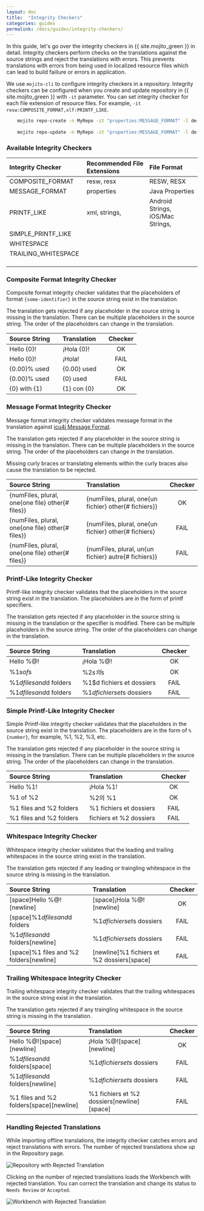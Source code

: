 ```yaml
---
layout: doc
title:  "Integrity Checkers"
categories: guides
permalink: /docs/guides/integrity-checkers/
---
```


In this guide, let's go over the integrity checkers in {{ site.mojito_green }} in detail.  Integrity checkers perform checks on the translations against the source strings and reject the translations with errors.  This prevents translations with errors from being used in localized resource files which can lead to build faiilure or errors in application.


We use `mojito-cli` to configure integrity checkers in a repository.  Integrity checkers can be configured when you create and update repository in {{ site.mojito_green }} with `-it` parameter.  You can set integrity checker for each file extension of resource files.  For example, `-it resw:COMPOSITE_FORMAT,xlf:PRINTF_LIKE`.

```bash
    mojito repo-create -n MyRepo -it "properties:MESSAGE_FORMAT" -l de-DE es-ES
    
    mojito repo-update -n MyRepo -it "properties:MESSAGE_FORMAT" -l de-DE es-ES
```

### Available Integrity Checkers

| Integrity Checker                      | Recommended File Extensions&nbsp;&nbsp;&nbsp; | File Format                          |
|:---------------------------------------|:----------------------------------------------|:-------------------------------------|
| COMPOSITE_FORMAT                       | resw, resx                                    | RESW, RESX                           |
| MESSAGE_FORMAT                         | properties                                    | Java Properties                      |
| PRINTF_LIKE                            | xml, strings,                                 | Android Strings, iOS/Mac Strings,    |
| SIMPLE_PRINTF_LIKE                     |                                               |                                      |
| WHITESPACE                             |                                               |                                      |
| TRAILING_WHITESPACE &nbsp;&nbsp;&nbsp; |                                               |                                      |


### Composite Format Integrity Checker

Composite format integrity checker validates that the placeholders of format `{some-identifier}` in the source string exist in the translation.

The translation gets rejected if any placeholder in the source string is missing in the translation.  There can be multiple placeholders in the source string.  The order of the placeholders can change in the translation. 

| Source String &nbsp;&nbsp;&nbsp; | Translation &nbsp;&nbsp;&nbsp; | Checker |
|:---------------------------------|:-------------------------------|:-------:|
| Hello {0}!                       | ¡Hola {0}!                     | OK      |
| Hello {0}!                       | ¡Hola!                         | FAIL    |
| {0.00}% used                     | {0.00} used                    | OK      |
| {0.00}% used                     | {0} used                       | FAIL    |
| {0} with {1}                     | {1} con {0}                    | OK      |



### Message Format Integrity Checker

Message format integrity checker validates message format in the translation against [icu4j Message Format](http://icu-project.org/apiref/icu4j/com/ibm/icu/text/MessageFormat.html).

The translation gets rejected if any placeholder in the source string is missing in the translation.  There can be multiple placeholders in the source string.  The order of the placeholders can change in the translation.

Missing curly braces or translating elements within the curly braces also cause the translation to be rejected.

| Source String                                                 | Translation                                           | Checker |
|:--------------------------------------------------------------|:------------------------------------------------------|:-------:|
| {numFiles, plural, one{one file} other{# files}} &nbsp;&nbsp; | {numFiles, plural, one{un fichier} other{# fichiers}} | OK      |
| {numFiles, plural, one{one file} other{# files}} &nbsp;&nbsp; | {numFiles, plural, one{un fichier} other{# fichiers}  | FAIL    |
| {numFiles, plural, one{one file} other{# files}} &nbsp;&nbsp; | {numFiles, plural, un{un fichier} autre{# fichiers}}  | FAIL    |




### Printf-Like Integrity Checker

Printf-like integrity checker validates that the placeholders in the source string exist in the translation.  The placeholders are in the form of printf specifiers.

The translation gets rejected if any placeholder in the source string is missing in the translation or the specifier is modified.  There can be multiple placeholders in the source string.  The order of the placeholders can change in the translation.

| Source String                            | Translation                     | Checker |
|:-----------------------------------------|:--------------------------------|:-------:|
| Hello %@!                                | ¡Hola %@!                       | OK      |
| %1$s of %2$s                             | %2$s의 %1$s                      | OK      |
| %1$d files and %2$d folders              | %1$d fichiers et dossiers       | FAIL    |
| %1$d files and %2$d folders &nbsp;&nbsp; | %1$d fichiers et %2$s dossiers  | FAIL    |




### Simple Printf-Like Integrity Checker

Simple Printf-like integrity checker validates that the placeholders in the source string exist in the translation.  The placeholders are in the form of `%{number}`, for example, %1, %2, %3, etc.

The translation gets rejected if any placeholder in the source string is missing in the translation.  There can be multiple placeholders in the source string.  The order of the placeholders can change in the translation.

| Source String                        | Translation                     | Checker |
|:-------------------------------------|:--------------------------------|:-------:|
| Hello %1!                            | ¡Hola %1!                       | OK      |
| %1 of %2                             | %2의 %1                          | OK      |
| %1 files and %2 folders              | %1 fichiers et dossiers         | FAIL    |
| %1 files and %2 folders &nbsp;&nbsp; | fichiers et %2 dossiers         | FAIL    |




### Whitespace Integrity Checker

Whitespace integrity checker validates that the leading and trailing whitespaces in the source string exist in the translation.

The translation gets rejected if any leading or traingling whitespace in the source string is missing in the translation.

| Source String                                                | Translation                                            | Checker |
|:-------------------------------------------------------------|:-------------------------------------------------------|:-------:|
| [space]Hello %@![newline]                                    | [space]¡Hola %@![newline]                              | OK      |
| [space]%1$d files and %2$d folders                           | %1$d fichiers et %2$s dossiers                         | FAIL    |
| %1$d files and %2$d folders[newline]&nbsp;&nbsp;&nbsp;&nbsp; | %1$d fichiers et %2$s dossiers                         | FAIL    |
| [space]%1 files and %2 folders[newline]                      | [newline]%1 fichiers et %2 dossiers[space]&nbsp;&nbsp; | FAIL    |




### Trailing Whitespace Integrity Checker

Trailing whitespace integrity checker validates that the trailing whitespaces in the source string exist in the translation.

The translation gets rejected if any traingling whitespace in the source string is missing in the translation.

| Source String                                                | Translation                                            | Checker |
|:-------------------------------------------------------------|:-------------------------------------------------------|:-------:|
| Hello %@![space][newline]                                    | ¡Hola %@![space][newline]                              | OK      |
| %1$d files and %2$d folders[space]                           | %1$d fichiers et %2$s dossiers                         | FAIL    |
| %1$d files and %2$d folders[newline]&nbsp;&nbsp;&nbsp;&nbsp; | %1$d fichiers et %2$s dossiers                         | FAIL    |
| %1 files and %2 folders[space][newline]                      | %1 fichiers et %2 dossiers[newline][space]&nbsp;&nbsp; | FAIL    |




### Handling Rejected Translations

While importing offline translations, the integrity checker catches errors and reject translations with errors.  The number of rejected translations show up in the Repository page.

![Repository with Rejected Translation](./images/repository-rejected-translation.png)

Clicking on the number of rejected translations loads the Workbench with rejected translation.  You can correct the translation and change its status to `Needs Review` or `Accepted`.

![Workbench with Rejected Translation](./images/workbench-warning.png)


